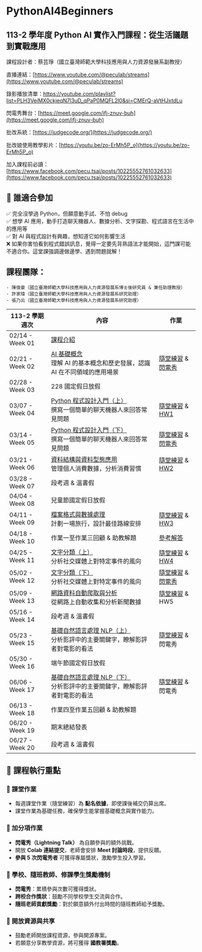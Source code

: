 # PythonAI4Beginners
## 113-2 學年度 Python AI 實作入門課程：從生活議題到實戰應用

課程設計者：蔡芸琤（國立臺灣師範大學科技應用與人力資源發展系副教授）

直播連結：[https://www.youtube.com/@peculab/streams](https://www.youtube.com/@peculab/streams)

錄影播放清單：https://youtube.com/playlist?list=PLH3VeiMX0ckjeqN7l3uD_qPaP0MQFL2l0&si=CMErQ-aVtHJxtdLu

閃電秀舞台：[https://meet.google.com/ifj-znuv-buh](https://meet.google.com/ifj-znuv-buh)

批改系統：[https://judgecode.org/](https://judgecode.org/)

批改娘使用教學影片：[https://youtu.be/zo-ErMh5P_o](https://youtu.be/zo-ErMh5P_o)

加入課程前必讀：[https://www.facebook.com/pecu.tsai/posts/10225552761032633](https://www.facebook.com/pecu.tsai/posts/10225552761032633)

## 📌 誰適合參加

✅ 完全沒學過 Python，但願意動手試、不怕 debug  
✅ 想學 AI 應用，動手打造聊天機器人、數據分析、文字探勘、程式語言在生活中的應用等  
✅ 對 AI 與程式設計有興趣，想知道它如何影響生活  
❌ 如果你害怕看到程式錯誤訊息，覺得一定要先背熟語法才能開始，這門課可能不適合你。這堂課強調邊做邊學、遇到問題就解！

## 課程團隊：

    - 陳俊豪（國立臺灣師範大學科技應用與人力資源發展系博士後研究員 & 兼任助理教授）
    - 許家瑋（國立臺灣師範大學科技應用與人力資源發展系研究助理）
    - 張乃云（國立臺灣師範大學科技應用與人力資源發展系研究助理）

| 113-2 學期週次 | 內容 | 作業 |
|------|------|----------|
| 02/14 - Week 01 | [課程介紹](https://docs.google.com/presentation/d/11a1IjFFdCylP4ykbIGqfJSP7qiX6MS6sqLd45FLj3U0/edit?usp=sharing)                | |
| 02/21 - Week 02 | [AI 基礎概念](https://github.com/peculab/PythonAI4Beginners/blob/main/%E7%AC%AC%E4%BA%8C%E9%80%B1_AI_%E5%9F%BA%E7%A4%8E%E6%A6%82%E5%BF%B5.ipynb)<br>理解 AI 的基本概念和歷史發展，認識 AI 在不同領域的應用場景 | [隨堂練習](https://youtu.be/olTg5hmXhIY) & [閃電秀](https://forms.gle/LDGSeuFSvADd9JoN8) |
| 02/28 - Week 03 | 228 國定假日放假 | |
| 03/07 - Week 04 | [Python 程式設計入門（上）](https://colab.research.google.com/drive/1UUEQID7XEqxvJg7k3ASlqMxn5lTDfNIo?usp=sharing)<br>撰寫一個簡單的聊天機器人來回答常見問題    | [隨堂練習](https://youtu.be/hjzMUKCGjG0) & [HW1](https://judgecode.org/problem/0/11111) |
| 03/14 - Week 05 | [Python 程式設計入門（下）](https://colab.research.google.com/drive/1k1QHGqlsep5c-MgMkE7bNVVfu7Sw_FhJ?usp=sharing)<br>撰寫一個簡單的聊天機器人來回答常見問題    | [隨堂練習](https://youtu.be/Vpt8JccCYxA) & [閃電秀](https://forms.gle/51KtuqptbhSiduWq7) |
| 03/21 - Week 06 | [資料結構與資料型態應用](https://colab.research.google.com/drive/1zmTLDbypW7w2cQYHyRU6FN0VzCjR0oE7?usp=sharing)<br>管理個人消費數據，分析消費習慣       | [隨堂練習](https://youtu.be/dEeSCS7fwsg) & [HW2](https://judgecode.org/problem/0/11112) |
| 03/28 - Week 07 | 段考週 & 溫書假 |  |
| 04/04 - Week 08 | 兒童節國定假日放假 | |
| 04/11 - Week 09 | [檔案格式與數據處理](https://colab.research.google.com/drive/1WTmDL9cpPSr-TenU63xErK9NqeWioE56?usp=sharing)<br>計劃一場旅行，設計最佳路線安排           | [隨堂練習](https://youtu.be/829HGVelM04?si=Z0mGbvAHaZXtgGg_) & [HW3](https://judgecode.org/problem/0/11113) |
| 04/18 - Week 10 | 作業一至作業三回顧 & 助教解題 | [參考解答](https://github.com/peculab/PythonAI4Beginners/tree/main/113-2%E4%BD%9C%E6%A5%AD%E5%8F%83%E8%80%83%E8%A7%A3%E7%AD%94) |
| 04/25 - Week 11 | [文字分類（上）](https://github.com/peculab/PythonAI4Beginners/blob/main/%E7%AC%AC%E5%8D%81%E4%B8%89%E9%80%B1_%E6%96%87%E5%AD%97%E5%88%86%E9%A1%9E_Part1.ipynb)<br>分析社交媒體上對特定事件的風向               | [隨堂練習](https://colab.research.google.com/drive/1d3lYzDGe5dgmYDVO1D91nwJtr4l6yhKp?usp=sharing) & [HW4](https://judgecode.org/problem/0/10007) |
| 05/02 - Week 12 | [文字分類（下）](https://github.com/peculab/PythonAI4Beginners/blob/main/%E7%AC%AC%E5%8D%81%E5%9B%9B%E9%80%B1_%E6%96%87%E5%AD%97%E5%88%86%E9%A1%9E_Part2.ipynb)<br>分析社交媒體上對特定事件的風向               | [隨堂練習](https://colab.research.google.com/drive/1xdFOxPmTTeqrTdHrgdcB88eSMXy90WdK?usp=sharing) & [閃電秀](https://forms.gle/Ezkt8aJqnbXhcirB7) |
| 05/09 - Week 13 | [網路資料自動爬取與分析](https://colab.research.google.com/drive/17x3M6ggIXn5GLGhbZmM4GWt4q2Wijys1?usp=sharing)<br>從網路上自動收集和分析新聞數據      | [隨堂練習](https://colab.research.google.com/drive/1wJYGTNbtVSwrBqCM8su8jBAbq8J255FL?usp=sharing) & HW5 |
| 05/16 - Week 14 | 段考週 & 溫書假 |  |
| 05/23 - Week 15 | [基礎自然語言處理 NLP（上）](https://github.com/peculab/PythonAI4Beginners/blob/main/%E7%AC%AC%E5%8D%81%E5%85%AD%E9%80%B1_%E5%9F%BA%E7%A4%8E%E8%87%AA%E7%84%B6%E8%AA%9E%E8%A8%80%E8%99%95%E7%90%86_NLP_Part1.ipynb)<br>分析影評中的主要關鍵字，瞭解影評者對電影的看法   | [隨堂練習](https://colab.research.google.com/drive/1QWFtIakqPbNu_x1JukkbdW7FKotQoBk3?usp=sharing) & 閃電秀 |
| 05/30 - Week 16 | 端午節國定假日放假 |  |
| 06/06 - Week 17 | [基礎自然語言處理 NLP（下）](https://github.com/peculab/PythonAI4Beginners/blob/main/%E7%AC%AC%E5%8D%81%E4%B8%83%E9%80%B1_%E5%9F%BA%E7%A4%8E%E8%87%AA%E7%84%B6%E8%AA%9E%E8%A8%80%E8%99%95%E7%90%86_NLP_Part2.ipynb)<br>分析影評中的主要關鍵字，瞭解影評者對電影的看法   | [隨堂練習](https://colab.research.google.com/drive/1APILsek94crEm2yvU4Mj426wDXi6YJY2?usp=sharing) & 閃電秀 |
| 06/13 - Week 18 | 作業四至作業五回顧 & 助教解題 | |
| 06/20 - Week 19 | 期末總結發表 | |
| 06/27 - Week 20 | 段考週 & 溫書假 | |

## 📌 課程執行重點

### 🔹 課堂作業
- 每週課堂作業（隨堂練習）為 **點名依據**，即使課後補交仍算出席。
- 課堂作業為基礎任務，確保學生能掌握基礎概念與實作能力。

### 🔹 加分項作業
- **閃電秀（Lightning Talk）** 為自願參與的額外挑戰。
- 開放 **Colab 連結提交**，老師會安排 **Meet 討論時段**，提供反饋。
- **參與 5 次閃電秀者** 可獲得專屬獎狀，激勵學生投入學習。

### 🔹 學校、隨班教師、修課學生獎勵機制
- **閃電秀**：累積參與次數可獲得獎狀。
- **跨校合作獎狀**：鼓勵不同學校學生交流與合作。
- **隨班老師貢獻獎勵**：對於願意額外付出時間的隨班教師給予獎勵。

### 🔹 開放資源與共享
- 鼓勵老師開放課程資源，參與開源專案。
- 若願意分享教學資源，將可獲得 **國教署獎勵**。
